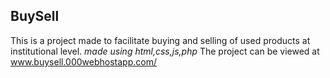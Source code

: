 ## **BuySell**


This is a project made to facilitate buying and selling of used products at institutional level.
_made using html,css,js,php_
The project can be viewed at www.buysell.000webhostapp.com/
